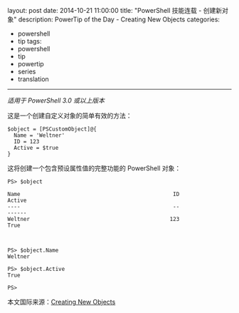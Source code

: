 ﻿layout: post
date: 2014-10-21 11:00:00
title: "PowerShell 技能连载 - 创建新对象"
description: PowerTip of the Day - Creating New Objects
categories:
- powershell
- tip
tags:
- powershell
- tip
- powertip
- series
- translation
---
_适用于 PowerShell 3.0 或以上版本_

这是一个创建自定义对象的简单有效的方法：

    $object = [PSCustomObject]@{
      Name = 'Weltner'
      ID = 123
      Active = $true
    } 
    

这将创建一个包含预设属性值的完整功能的 PowerShell 对象：

    PS> $object 
    
    Name                                                ID                    Active
    ----                                                --                    ------
    Weltner                                            123                     True
    
    
    
    PS> $object.Name
    Weltner
    
    PS> $object.Active
    True
    
    PS>

<!--more-->
本文国际来源：[Creating New Objects](http://powershell.com/cs/blogs/tips/archive/2014/10/21/creating-newobjects.aspx)
